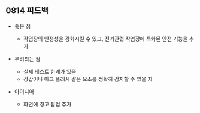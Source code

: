 ## 0814 피드백
- 좋은 점
  - 작업장의 안정성을 강화시킬 수 있고, 전기관련 작업장에 특화된 안전 기능을 추가

- 우려되는 점
  - 실제 테스트 한계가 있음
  - 장갑이나 아크 플래시 같은 요소를 정확히 감지할 수 있을 지

- 아이디어
  - 화면에 경고 팝업 추가 
